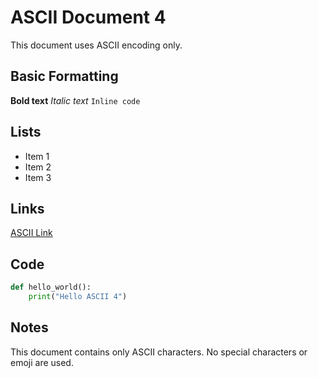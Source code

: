 # ASCII Document 4

This document uses ASCII encoding only.

## Basic Formatting
**Bold text**
*Italic text*
`Inline code`

## Lists
- Item 1
- Item 2
- Item 3

## Links
[ASCII Link](https://example.com)

## Code
```python
def hello_world():
    print("Hello ASCII 4")
```

## Notes
This document contains only ASCII characters.
No special characters or emoji are used.
